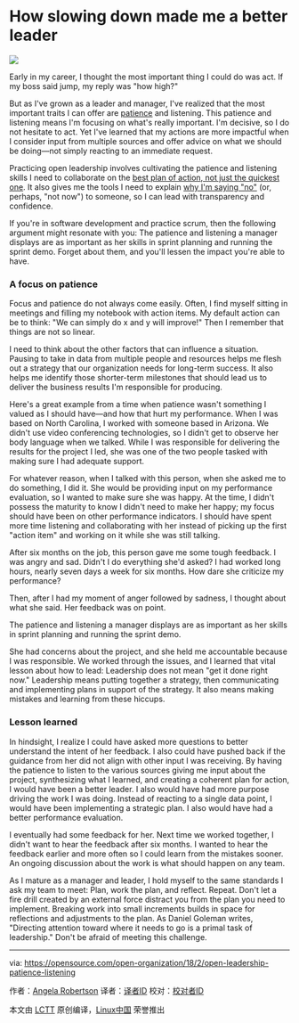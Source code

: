 How slowing down made me a better leader
======

![](https://opensource.com/sites/default/files/styles/image-full-size/public/lead-images/BUSINESS_leadership_brand.png?itok=YW1Syk4S)

Early in my career, I thought the most important thing I could do was act. If my boss said jump, my reply was "how high?"

But as I've grown as a leader and manager, I've realized that the most important traits I can offer are [patience][1] and listening. This patience and listening means I'm focusing on what's really important. I'm decisive, so I do not hesitate to act. Yet I've learned that my actions are more impactful when I consider input from multiple sources and offer advice on what we should be doing—not simply reacting to an immediate request.

Practicing open leadership involves cultivating the patience and listening skills I need to collaborate on the [best plan of action, not just the quickest one][2]. It also gives me the tools I need to explain [why I'm saying "no"][3] (or, perhaps, "not now") to someone, so I can lead with transparency and confidence.

If you're in software development and practice scrum, then the following argument might resonate with you: The patience and listening a manager displays are as important as her skills in sprint planning and running the sprint demo. Forget about them, and you'll lessen the impact you're able to have.

### A focus on patience

Focus and patience do not always come easily. Often, I find myself sitting in meetings and filling my notebook with action items. My default action can be to think: "We can simply do x and y will improve!" Then I remember that things are not so linear.

I need to think about the other factors that can influence a situation. Pausing to take in data from multiple people and resources helps me flesh out a strategy that our organization needs for long-term success. It also helps me identify those shorter-term milestones that should lead us to deliver the business results I'm responsible for producing.

Here's a great example from a time when patience wasn't something I valued as I should have—and how that hurt my performance. When I was based on North Carolina, I worked with someone based in Arizona. We didn't use video conferencing technologies, so I didn't get to observe her body language when we talked. While I was responsible for delivering the results for the project I led, she was one of the two people tasked with making sure I had adequate support.

For whatever reason, when I talked with this person, when she asked me to do something, I did it. She would be providing input on my performance evaluation, so I wanted to make sure she was happy. At the time, I didn't possess the maturity to know I didn't need to make her happy; my focus should have been on other performance indicators. I should have spent more time listening and collaborating with her instead of picking up the first "action item" and working on it while she was still talking.

After six months on the job, this person gave me some tough feedback. I was angry and sad. Didn't I do everything she'd asked? I had worked long hours, nearly seven days a week for six months. How dare she criticize my performance?

Then, after I had my moment of anger followed by sadness, I thought about what she said. Her feedback was on point.

The patience and listening a manager displays are as important as her skills in sprint planning and running the sprint demo.

She had concerns about the project, and she held me accountable because I was responsible. We worked through the issues, and I learned that vital lesson about how to lead: Leadership does not mean "get it done right now." Leadership means putting together a strategy, then communicating and implementing plans in support of the strategy. It also means making mistakes and learning from these hiccups.

### Lesson learned

In hindsight, I realize I could have asked more questions to better understand the intent of her feedback. I also could have pushed back if the guidance from her did not align with other input I was receiving. By having the patience to listen to the various sources giving me input about the project, synthesizing what I learned, and creating a coherent plan for action, I would have been a better leader. I also would have had more purpose driving the work I was doing. Instead of reacting to a single data point, I would have been implementing a strategic plan. I also would have had a better performance evaluation.

I eventually had some feedback for her. Next time we worked together, I didn't want to hear the feedback after six months. I wanted to hear the feedback earlier and more often so I could learn from the mistakes sooner. An ongoing discussion about the work is what should happen on any team.

As I mature as a manager and leader, I hold myself to the same standards I ask my team to meet: Plan, work the plan, and reflect. Repeat. Don't let a fire drill created by an external force distract you from the plan you need to implement. Breaking work into small increments builds in space for reflections and adjustments to the plan. As Daniel Goleman writes, "Directing attention toward where it needs to go is a primal task of leadership." Don't be afraid of meeting this challenge.

--------------------------------------------------------------------------------

via: https://opensource.com/open-organization/18/2/open-leadership-patience-listening

作者：[Angela Robertson][a]
译者：[译者ID](https://github.com/译者ID)
校对：[校对者ID](https://github.com/校对者ID)

本文由 [LCTT](https://github.com/LCTT/TranslateProject) 原创编译，[Linux中国](https://linux.cn/) 荣誉推出

[a]:https://opensource.com/users/arobertson98
[1]:https://opensource.com/open-organization/16/3/my-most-difficult-leadership-lesson
[2]:https://opensource.com/open-organization/16/3/fastest-result-isnt-always-best-result
[3]:https://opensource.com/open-organization/17/5/saying-no-open-organization
